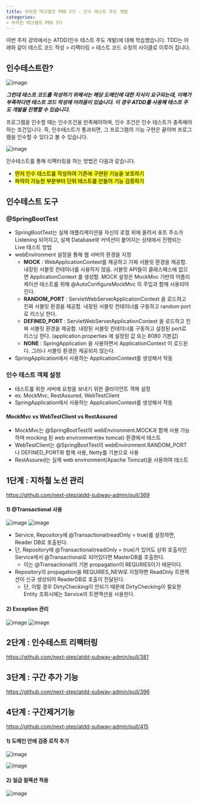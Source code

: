 ```yaml
---
title: 우아한 테크캠프 PRO 3기 - 인수 테스트 주도 개발
categories:
- 우아한 테크캠프 PRO 3기
---
```


이번 주차 강의에서는 ATDD(인수 테스트 주도 개발)에 대해 학습했습니다. TDD는 아래와 같이 테스트 코드 작성 > 리팩터링 > 테스트 코드 수정의 사이클로 이루어 집니다.

## 인수테스트란? ##

![image](https://user-images.githubusercontent.com/72685070/153412809-f83aad9f-0148-4d07-b463-ce8558857569.png)

___그런데 테스트 코드를 작성하기 위해서는 해당 도메인에 대한 지식이 요구되는데, 이해가 부족하다면 테스트 코드 작성에 어려움이 있습니다. 이 경우 ATDD를 사용해 테스트 주도 개발을 진행할 수 있습니다.___

프로그램을 인수할 때는 인수조건을 만족해야하며, 인수 조건은 인수 테스트가 충족해야하는 조건입니다. 즉, 인수테스트가 통과되면, 그 프로그램의 기능 구현은 끝이며 프로그램을 인수할 수 있다고 볼 수 있습니다.


![image](https://user-images.githubusercontent.com/72685070/153415544-15c92703-31c4-4ba8-b9dc-c410072b8aea.png)


인수테스트를 통해 리팩터링을 하는 방법은 다음과 같습니다.  
- <mark>먼저 인수 테스트를 작성하여 기존에 구현된 기능을 보호하기</mark>
- <mark>파악이 가능한 부분부터 단위 테스트를 만들어 기능 검증하기</mark>


## 인수테스트 도구 ##

### @SpringBootTest ###
- SpringBootTest는 실제 애플리케이션을 자신의 로컬 위에 올려서 포트 주소가 Listening 되어지고, 실제 Database와 커넥션이 붙어지는 상태에서 진행되는 Live 테스트 방법
- webEnvironment 설정을 통해 웹 서버의 환경을 지정
	* **MOCK** : WebApplicationContext를 제공하고 가짜 서블릿 환경을 제공함. 내장된 서블릿 컨테이너를 사용하지 않음. 서블릿 API들이 클래스패스에 없으면 ApplicationContext 를 생성함. MOCK 설정은 MockMvc 기반의 어플리케이션 테스트를 위해 @AutoConfigureMockMvc 의 주입과 함께 사용되어 진다.
	*  **RANDOM_PORT** : ServletWebServerApplicationContext 을 로드하고 진짜 서블릿 환경을 제공함. 내장된 서블릿 컨테이너를 구동하고 random port로 리스닝 한다.
	*  **DEFINED_PORT** : ServletWebServerApplicationContext 을 로드하고 진짜 서블릿 환경을 제공함. 내장된 서블릿 컨테이너를 구동하고 설정된 port로 리스닝 한다. (application.properties 에 설정된 값 또는 8080 기본값)
	*  **NONE** : SpringApplication 을 사용하면서 ApplicationContext 이 로드된다. 그러나 서블릿 환경은 제공되지 않는다.  
- SpringApplication에서 사용하는 ApplicationContext를 생성해서 작동


### 인수 테스트 객체 설정 ###

-  테스트를 위한 서버에 요청을 보내기 위한 클라이언트 객체 설정
-  ex. MockMvc, RestAssured, WebTestClient
-  SpringApplication에서 사용하는 ApplicationContext를 생성해서 작동

#### MockMvc vs WebTestClient vs RestAssured ####

- MockMvc는 @SpringBootTest의 webEnvironment.MOCK과 함께 사용 가능하며 mocking 된 web environment(ex tomcat) 환경에서 테스트
- WebTestClient는 @SpringBootTest의 webEnvironment.RANDOM_PORT 나 DEFINED_PORT와 함께 사용, Netty를 기본으로 사용
- RestAssured는 실제 web environment(Apache Tomcat)을 사용하여 테스트


## 1단계 : 지하철 노선 관리

<https://github.com/next-step/atdd-subway-admin/pull/369>

#### 1) @Transactional 사용

![image](https://user-images.githubusercontent.com/72685070/153872369-88b08486-d5ca-4eaf-ad08-930d23daeff9.png)
![image](https://user-images.githubusercontent.com/72685070/153872424-0e43c4eb-5b66-47d6-aa82-2d0aa826ce07.png)

- Service, Repository에 @Transactional(readOnly = true)를 설정하면, Reader DB로 호출된다.
- 단, Repository에 @Transactional(readOnly = true)가 있어도 상위 호출자인 Service에서 @Transactional로 되어있다면 MasterDB를 호출한다.
	- 이는 @Transactional의 기본 propagation이 REQURIES이기 때문이다.
- Repository의 propagation을 REQUIRES_NEW로 지정하면 ReadOnly 트랜잭션이 신규 생성되어 ReaderDB로 호출이 전달된다.
	- 단, 이럴 경우 DirtyChecking이 안되기 때문에 DirtyChecking이 필요한 Entity 조회시에는 Service의 트랜잭션을 사용한다.


#### 2) Exception 관리

![image](https://user-images.githubusercontent.com/72685070/153875009-e87a053d-cba2-4436-8ff8-8e8f412fab99.png)
![image](https://user-images.githubusercontent.com/72685070/153875146-de60648e-ff46-4317-8ffc-b43c8c734225.png)


## 2단계 : 인수테스트 리팩터링

<https://github.com/next-step/atdd-subway-admin/pull/381>



## 3단계 : 구간 추가 기능

<https://github.com/next-step/atdd-subway-admin/pull/396>


## 4단계 : 구간제거기능

<https://github.com/next-step/atdd-subway-admin/pull/415>


#### 1) 도메인 안에 검증 로직 추가

![image](https://user-images.githubusercontent.com/72685070/153879371-c2ed875a-742b-4c38-963d-f5aea0f58b5d.png)


![image](https://user-images.githubusercontent.com/72685070/153879616-1f8c9e47-3758-49cf-9daf-40b8426e7dac.png)


#### 2) 일급 컬렉션 적용

![image](https://user-images.githubusercontent.com/72685070/153882438-2a44d222-34b2-4459-b2f9-b91ae250e79f.png)
